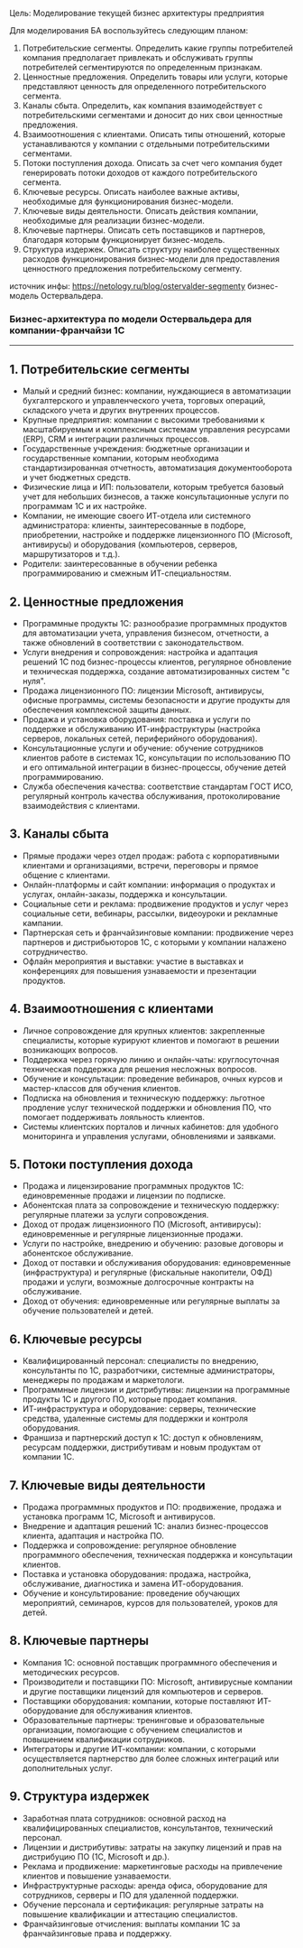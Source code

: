 Цель: Моделирование текущей бизнес архитектуры предприятия

Для моделирования БА воспользуйтесь следующим планом:

  1. Потребительские сегменты. Определить какие группы потребителей компания предполагает привлекать и обслуживать группы потребителей сегментируются по определенным признакам.
  2. Ценностные предложения. Определить товары или услуги, которые представляют ценность для определенного потребительского сегмента.
  3. Каналы сбыта. Определить, как компания взаимодействует с потребительскими сегментами и доносит до них свои ценностные предложения.
  4. Взаимоотношения с клиентами. Описать типы отношений, которые устанавливаются у компании с отдельными потребительскими сегментами.
  5. Потоки поступления дохода. Описать за счет чего компания будет генерировать потоки доходов от каждого потребительского сегмента.
  6. Ключевые ресурсы. Описать наиболее важные активы, необходимые для функционирования бизнес-модели.
  7. Ключевые виды деятельности. Описать действия компании, необходимые для реализации бизнес-модели.
  8. Ключевые партнеры. Описать сеть поставщиков и партнеров, благодаря которым функционирует бизнес-модель.
  9. Структура издержек. Описать структуру наиболее существенных расходов функционирования бизнес-модели для предоставления ценностного предложения потребительскому сегменту.

источник инфы: https://netology.ru/blog/ostervalder-segmenty
бизнес-модель Остервальдера. 

### Бизнес-архитектура по модели Остервальдера для компании-франчайзи 1С

---

## 1. Потребительские сегменты
   - Малый и средний бизнес: компании, нуждающиеся в автоматизации бухгалтерского и управленческого учета, торговых операций, складского учета и других внутренних процессов.
   - Крупные предприятия: компании с высокими требованиями к масштабируемым и комплексным системам управления ресурсами (ERP), CRM и интеграции различных процессов.
   - Государственные учреждения: бюджетные организации и государственные компании, которым необходима стандартизированная отчетность, автоматизация документооборота и учет бюджетных средств.
   - Физические лица и ИП: пользователи, которым требуется базовый учет для небольших бизнесов, а также консультационные услуги по программам 1С и их настройке.
   - Компании, не имеющие своего ИТ-отдела или системного администратора: клиенты, заинтересованные в подборе, приобретении, настройке и поддержке лицензионного ПО (Microsoft, антивирусы) и оборудования (компьютеров, серверов, маршрутизаторов и т.д.).
   - Родители: заинтересованные в обучении ребенка программированию и смежным ИТ-специальностям. 

## 2. Ценностные предложения
   - Программные продукты 1С: разнообразие программных продуктов для автоматизации учета, управления бизнесом, отчетности, а также обновлений в соответствии с законодательством.
   - Услуги внедрения и сопровождения: настройка и адаптация решений 1С под бизнес-процессы клиентов, регулярное обновление и техническая поддержка, создание автоматизированных систем "с нуля".
   - Продажа лицензионного ПО: лицензии Microsoft, антивирусы, офисные программы, системы безопасности и другие продукты для обеспечения комплексной защиты данных.
   - Продажа и установка оборудования: поставка и услуги по поддержке и обслуживанию ИТ-инфраструктуры (настройка серверов, локальных сетей, периферийного оборудования).
   - Консультационные услуги и обучение: обучение сотрудников клиентов работе в системах 1С, консультации по использованию ПО и его оптимальной интеграции в бизнес-процессы, обучение детей программированию.
   - Служба обеспечения качества: соответствие стандартам ГОСТ ИСО, регулярный контроль качества обслуживания, протоколирование взаимодействия с клиентами.

## 3. Каналы сбыта
   - Прямые продажи через отдел продаж: работа с корпоративными клиентами и организациями, встречи, переговоры и прямое общение с клиентами.
   - Онлайн-платформы и сайт компании: информация о продуктах и услугах, онлайн-заказы, поддержка и консультации.
   - Социальные сети и реклама: продвижение продуктов и услуг через социальные сети, вебинары, рассылки, видеоуроки и рекламные кампании.
   - Партнерская сеть и франчайзинговые компании: продвижение через партнеров и дистрибьюторов 1С, с которыми у компании налажено сотрудничество.
   - Офлайн мероприятия и выставки: участие в выставках и конференциях для повышения узнаваемости и презентации продуктов.

## 4. Взаимоотношения с клиентами
   - Личное сопровождение для крупных клиентов: закрепленные специалисты, которые курируют клиентов и помогают в решении возникающих вопросов.
   - Поддержка через горячую линию и онлайн-чаты: круглосуточная техническая поддержка для решения несложных вопросов.
   - Обучение и консультации: проведение вебинаров, очных курсов и мастер-классов для обучения клиентов.
   - Подписка на обновления и техническую поддержку: льготное продление услуг технической поддержки и обновления ПО, что помогает поддерживать лояльность клиентов.
   - Системы клиентских порталов и личных кабинетов: для удобного мониторинга и управления услугами, обновлениями и заявками.

## 5. Потоки поступления дохода
   - Продажа и лицензирование программных продуктов 1С: единовременные продажи и лицензии по подписке.
   - Абонентская плата за сопровождение и техническую поддержку: регулярные платежи за услуги сопровождения.
   - Доход от продаж лицензионного ПО (Microsoft, антивирусы): единовременные и регулярные лицензионные продажи.
   - Услуги по настройке, внедрению и обучению: разовые договоры и абонентское обслуживание.
   - Доход от поставки и обслуживания оборудования: единовременные (инфраструктура) и регулярные (фискальные накопители, ОФД) продажи и услуги, возможные долгосрочные контракты на обслуживание.
   - Доход от обучения: единовременные или регулярные выплаты за обучение пользователей и детей. 

## 6. Ключевые ресурсы
   - Квалифицированный персонал: специалисты по внедрению, консультанты по 1С, разработчики, системные администраторы, менеджеры по продажам и маркетологи.
   - Программные лицензии и дистрибутивы: лицензии на программные продукты 1С и другого ПО, которые продает компания.
   - ИТ-инфраструктура и оборудование: серверы, технические средства, удаленные системы для поддержки и контроля оборудования.
   - Франшиза и партнерский доступ к 1С: доступ к обновлениям, ресурсам поддержки, дистрибутивам и новым продуктам от компании 1С.

## 7. Ключевые виды деятельности
   - Продажа программных продуктов и ПО: продвижение, продажа и установка программ 1С, Microsoft и антивирусов.
   - Внедрение и адаптация решений 1С: анализ бизнес-процессов клиента, адаптация и настройка ПО.
   - Поддержка и сопровождение: регулярное обновление программного обеспечения, техническая поддержка и консультации клиентов.
   - Поставка и установка оборудования: продажа, настройка, обслуживание, диагностика и замена ИТ-оборудования.
   - Обучение и консультирование: проведение обучающих мероприятий, семинаров, курсов для пользователей, уроков для детей.

## 8. Ключевые партнеры
   - Компания 1С: основной поставщик программного обеспечения и методических ресурсов.
   - Производители и поставщики ПО: Microsoft, антивирусные компании и другие поставщики лицензий для компьютеров и серверов.
   - Поставщики оборудования: компании, которые поставляют ИТ-оборудование для обслуживания клиентов.
   - Образовательные партнеры: тренинговые и образовательные организации, помогающие с обучением специалистов и повышением квалификации сотрудников.
   - Интеграторы и другие ИТ-компании: компании, с которыми осуществляется партнерство для более сложных интеграций или дополнительных услуг.

## 9. Структура издержек
   - Заработная плата сотрудников: основной расход на квалифицированных специалистов, консультантов, технический персонал.
   - Лицензии и дистрибутивы: затраты на закупку лицензий и прав на дистрибуцию ПО (1С, Microsoft и др.).
   - Реклама и продвижение: маркетинговые расходы на привлечение клиентов и повышение узнаваемости.
   - Инфраструктурные расходы: аренда офиса, оборудование для сотрудников, серверы и ПО для удаленной поддержки.
   - Обучение персонала и сертификация: регулярные затраты на повышение квалификации и аттестацию специалистов.
   - Франчайзинговые отчисления: выплаты компании 1С за франчайзинговые права и поддержку. 

